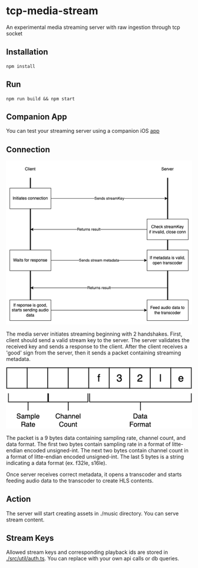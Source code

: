 # tcp-media-stream
An experimental media streaming server with raw ingestion through tcp socket

## Installation
```
npm install
```

## Run
```
npm run build && npm start
```

## Companion App
You can test your streaming server using a companion iOS [app](https://github.com/k2sebeom/tcp-media-client)

## Connection

![Protocol](./asset/protocol.png)

The media server initiates streaming beginning with 2 handshakes. First, client should send a valid stream key to the server.
The server validates the received key and sends a response to the client. After the client receives a 'good' sign from the server, then it sends a packet containing streaming metadata.

![Packet](./asset/packet-desc.png)

The packet is a 9 bytes data containing sampling rate, channel count, and data format. The first two bytes contain sampling rate in a format of litte-endian encoded unsigned-int. The next two bytes contain channel count in a format of litte-endian encoded unsigned-int. The last 5 bytes is a string indicating a data format (ex. f32le, s16le).


Once server receives correct metadata, it opens a transcoder and starts feeding audio data to the transcoder to create HLS contents.



## Action

The server will start creating assets in ./music directory. You can serve stream content.

## Stream Keys

Allowed stream keys and corresponding playback ids are stored in [./src/util/auth.ts](./src/util/auth.ts). You can replace with your own api calls or db queries.
